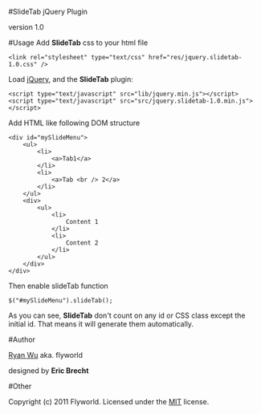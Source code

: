 #SlideTab jQuery Plugin 

version 1.0

#Usage
Add __SlideTab__ css to your html file

	<link rel="stylesheet" type="text/css" href="res/jquery.slidetab-1.0.css" />

Load [jQuery](http://jquery.com/), and the __SlideTab__ plugin:

    <script type="text/javascript" src="lib/jquery.min.js"></script>
    <script type="text/javascript" src="src/jquery.slidetab-1.0.min.js"></script>

Add HTML like following DOM structure


	<div id="mySlideMenu">
		<ul>
			<li>
				<a>Tab1</a>
			</li>
			<li>
				<a>Tab <br /> 2</a>
			</li>
		</ul>
		<div>
			<ul>
				<li>
					Content 1
				</li>
				<li>
					Content 2
				</li>
			</ul>
		</div>
	</div>

Then enable slideTab function 
		
	$("#mySlideMenu").slideTab();

As you can see, __SlideTab__ don't count on any id or CSS class except the initial id. That means it will generate them automatically.
    
#Author

[Ryan Wu](http://about.me/flyworld) aka. flyworld

designed by **Eric  Brecht**

#Other

Copyright (c) 2011 Flyworld. Licensed under the [MIT](http://www.opensource.org/licenses/mit-license.php) license.
